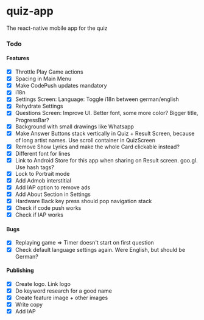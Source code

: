 # quiz-app
The react-native mobile app for the quiz

### Todo
#### Features
* [x] Throttle Play Game actions
* [x] Spacing in Main Menu
* [x] Make CodePush updates mandatory
* [x] i18n
* [x] Settings Screen: Language: Toggle i18n between german/english
* [x] Rehydrate Settings
* [x] Questions Screen: Improve UI. Better font, some more color? Bigger title, ProgressBar?
* [x] Background with small drawings like Whatsapp
* [x] Make Answer Buttons stack vertically in Quiz + Result Screen, because of long artist names. Use scroll container in QuizScreen
* [x] Remove Show Lyrics and make the whole Card clickable instead?
* [x] Different font for lines
* [x] Link to Android Store for this app when sharing on Result screen. goo.gl. Use hash tags?
* [x] Lock to Portrait mode
* [x] Add Admob interstitial
* [x] Add IAP option to remove ads
* [x] Add About Section in Settings
* [x] Hardware Back key press should pop navigation stack
* [x] Check if code push works
* [x] Check if IAP works

#### Bugs
* [x] Replaying game => Timer doesn't start on first question
* [x] Check default language settings again. Were English, but should be German?

#### Publishing
* [x] Create logo. Link logo
* [x] Do keyword research for a good name
* [x] Create feature image + other images
* [x] Write copy
* [x] Add IAP